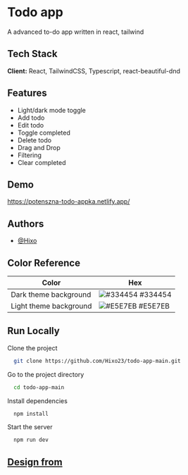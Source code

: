 
# Todo app

A advanced to-do app written in react, tailwind 


## Tech Stack

**Client:** React, TailwindCSS, Typescript, react-beautiful-dnd



## Features

- Light/dark mode toggle
- Add todo
- Edit todo
- Toggle completed
- Delete todo
- Drag and Drop
- Filtering
- Clear completed


## Demo

https://potenszna-todo-appka.netlify.app/


## Authors

- [@Hixo](https://www.github.com/Hixo23)

## Color Reference

| Color             | Hex                                                                |
| ----------------- | ------------------------------------------------------------------ |
| Dark theme background | ![#334454](https://via.placeholder.com/10/334454?text=+) #334454 |
| Light theme background | ![#E5E7EB](https://via.placeholder.com/10/E5E7EB?text=+) #E5E7EB |



## Run Locally

Clone the project

```bash
  git clone https://github.com/Hixo23/todo-app-main.git
```

Go to the project directory

```bash
  cd todo-app-main
```

Install dependencies

```bash
  npm install
```

Start the server

```bash
  npm run dev
```

## [Design from](https://www.frontendmentor.io/challenges/todo-app-Su1_KokOW)
